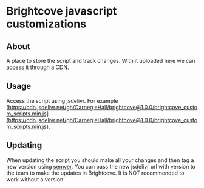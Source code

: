 # Brightcove javascript customizations

## About
A place to store the script and track changes. With it uploaded here we can access it through a CDN.

## Usage
Access the script using jsdelivr. For example [https://cdn.jsdelivr.net/gh/CarnegieHall/brightcove@1.0.0/brightcove_custom_scripts.min.js](https://cdn.jsdelivr.net/gh/CarnegieHall/brightcove@1.0.0/brightcove_custom_scripts.min.js).

## Updating
When updating the script you should make all your changes and then tag a new version using [semver](https://semver.org/). You can pass the new jsdelivr url with version to the team to make the updates in Brightcove.
It is NOT recommended to work without a version.